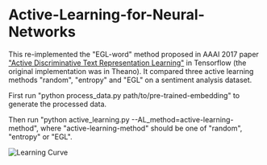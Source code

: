 # Active-Learning-for-Neural-Networks
This re-implemented the "EGL-word" method proposed in AAAI 2017 paper ["Active Discriminative Text Representation Learning"](https://arxiv.org/pdf/1606.04212.pdf) in Tensorflow (the original implementation was in Theano). It compared three active learning methods "random", "entropy" and "EGL" on a sentiment analysis dataset.

First run "python process_data.py path/to/pre-trained-embedding" to generate the processed data.

Then run "python active_learning.py --AL_method=active-learning-method", where "active-learning-method" should be one of "random", "entropy" or "EGL".

![Learning Curve](https://github.com/yezhang-xiaofan/Active-Learning-for-Neural-Networks/blob/master/results.png)

